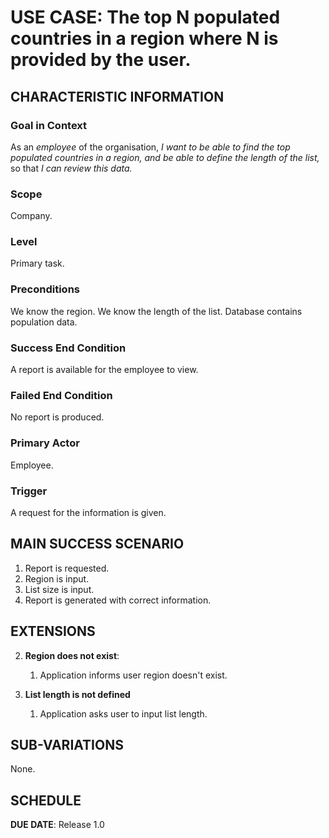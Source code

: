 # USE CASE: The top N populated countries in a region where N is provided by the user.

## CHARACTERISTIC INFORMATION

### Goal in Context

As an *employee* of the organisation, *I want to be able to find the top populated countries in a region, and be able to define the length of the list,* so that *I can review this data.*

### Scope

Company.

### Level

Primary task.

### Preconditions

We know the region. We know the length of the list. Database contains population data.

### Success End Condition

A report is available for the employee to view.

### Failed End Condition

No report is produced.

### Primary Actor

Employee.

### Trigger

A request for the information is given.

## MAIN SUCCESS SCENARIO

1. Report is requested.
2. Region is input.
3. List size is input.
4. Report is generated with correct information.

## EXTENSIONS

2. **Region does not exist**:
    1. Application informs user region doesn't exist.
    
2. **List length is not defined**
    1. Application asks user to input list length.

## SUB-VARIATIONS

None.

## SCHEDULE

**DUE DATE**: Release 1.0